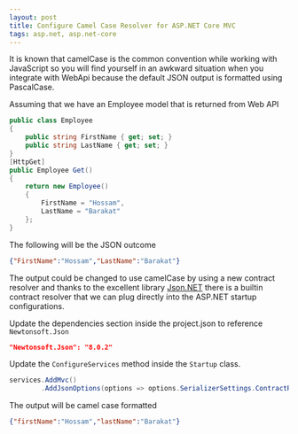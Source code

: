 ```yaml
---
layout: post
title: Configure Camel Case Resolver for ASP.NET Core MVC
tags: asp.net, asp.net-core
---
```


It is known that camelCase is the common convention while working with JavaScript so you will find yourself in an awkward situation when you integrate with WebApi because the default JSON output is formatted using PascalCase. 

Assuming that we have an Employee model that is returned from Web API

```csharp
public class Employee
{
    public string FirstName { get; set; }
    public string LastName { get; set; }
}
[HttpGet]
public Employee Get()
{
    return new Employee()
    {
        FirstName = "Hossam",
        LastName = "Barakat"
    };
}
```

The following will be the JSON outcome

```json
{"FirstName":"Hossam","LastName":"Barakat"}
```

The output could be changed to use camelCase by using a new contract resolver and thanks to the excellent library [Json.NET](http://www.newtonsoft.com/json) there is a builtin contract resolver that we can plug directly into the ASP.NET startup configurations. 

Update the dependencies section inside the project.json to reference `Newtonsoft.Json`

```json
"Newtonsoft.Json": "8.0.2"
```

Update the `ConfigureServices` method inside the `Startup` class.

```csharp
services.AddMvc()
        .AddJsonOptions(options => options.SerializerSettings.ContractResolver = new CamelCasePropertyNamesContractResolver());
```

The output will be camel case formatted

```json
{"firstName":"Hossam","lastName":"Barakat"}
```
